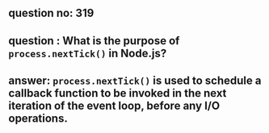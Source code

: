 
      
## question no: 319

## question : What is the purpose of `process.nextTick()` in Node.js?

## answer: `process.nextTick()` is used to schedule a callback function to be invoked in the next iteration of the event loop, before any I/O operations.
      